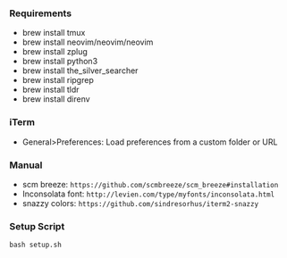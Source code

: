 ### Requirements
- brew install tmux
- brew install neovim/neovim/neovim
- brew install zplug
- brew install python3
- brew install the_silver_searcher
- brew install ripgrep
- brew install tldr
- brew install direnv

### iTerm
- General>Preferences: Load preferences from a custom folder or URL

### Manual
- scm breeze: `https://github.com/scmbreeze/scm_breeze#installation`
- Inconsolata font: `http://levien.com/type/myfonts/inconsolata.html`
- snazzy colors: `https://github.com/sindresorhus/iterm2-snazzy`

### Setup Script
`bash setup.sh`
